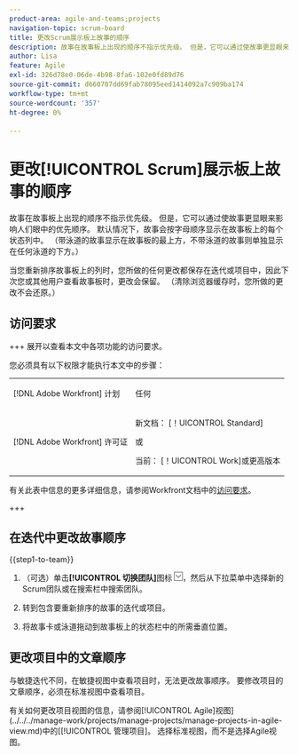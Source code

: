 ```yaml
---
product-area: agile-and-teams;projects
navigation-topic: scrum-board
title: 更改Scrum展示板上故事的顺序
description: 故事在故事板上出现的顺序不指示优先级。 但是，它可以通过使故事更显眼来影响人们眼中的优先顺序。 默认情况下，故事会按字母顺序显示在故事板上的每个[!UICONTROL 状态]列中。
author: Lisa
feature: Agile
exl-id: 326d78e0-06de-4b98-8fa6-102e0fd89d76
source-git-commit: d660707dd69fab78095eed1414092a7c909ba174
workflow-type: tm+mt
source-wordcount: '357'
ht-degree: 0%

---
```


# 更改[!UICONTROL Scrum]展示板上故事的顺序

故事在故事板上出现的顺序不指示优先级。 但是，它可以通过使故事更显眼来影响人们眼中的优先顺序。 默认情况下，故事会按字母顺序显示在故事板上的每个状态列中。 （带泳道的故事显示在故事板的最上方，不带泳道的故事则单独显示在任何泳道的下方。）

当您重新排序故事板上的列时，您所做的任何更改都保存在迭代或项目中，因此下次您或其他用户查看故事板时，更改会保留。 （清除浏览器缓存时，您所做的更改不会还原。）

## 访问要求

+++ 展开以查看本文中各项功能的访问要求。

您必须具有以下权限才能执行本文中的步骤：

<table style="table-layout:auto"> 
 <tbody> 
  <tr> 
   <td role="rowheader">[!DNL Adobe Workfront] 计划</td> 
   <td> <p>任何</p> </td> 
  </tr> 
  <tr> 
   <td role="rowheader">[!DNL Adobe Workfront] 许可证</td> 
   <td> <p>新文档： [！UICONTROL Standard]</p> 
   或
   <p>当前： [！UICONTROL Work]或更高版本</p> </td> 
  </tr>
 </tbody> 
</table>

有关此表中信息的更多详细信息，请参阅Workfront文档中的[访问要求](/help/quicksilver/administration-and-setup/add-users/access-levels-and-object-permissions/access-level-requirements-in-documentation.md)。

+++

## 在迭代中更改故事顺序

{{step1-to-team}}

1. （可选）单击&#x200B;**[!UICONTROL 切换团队]**&#x200B;图标![切换团队图标](assets/switch-team-icon.png)，然后从下拉菜单中选择新的Scrum团队或在搜索栏中搜索团队。

1. 转到包含要重新排序的故事的迭代或项目。
1. 将故事卡或泳道拖动到故事板上的状态栏中的所需垂直位置。

## 更改项目中的文章顺序

与敏捷迭代不同，在敏捷视图中查看项目时，无法更改故事顺序。 要修改项目的文章顺序，必须在标准视图中查看项目。

有关如何更改项目视图的信息，请参阅[!UICONTROL Agile]视图](../../../manage-work/projects/manage-projects/manage-projects-in-agile-view.md)中的[[!UICONTROL 管理项目]。 选择标准视图，而不是选择Agile视图。
